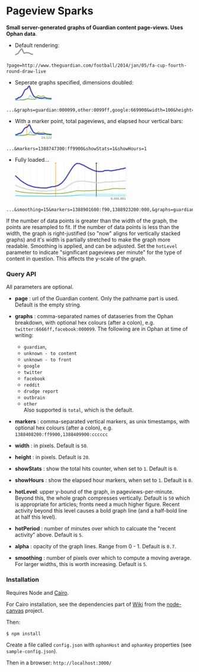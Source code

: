 Pageview Sparks
===============

__Small server-generated graphs of Guardian content page-views. Uses Ophan data__. 

* Default rendering:  
![](./example/example01.png)  
```
?page=http://www.theguardian.com/football/2014/jan/05/fa-cup-fourth-round-draw-live
```

* Seperate graphs specified, dimensions doubled:  
![](./example/example02.png)  
```
...&graphs=guardian:000099,other:0099ff,google:669900&width=100&height=40
```

* With a marker point, total pageviews, and elapsed hour vertical bars:  
![](./example/example03.png)  
```
...&markers=1388747300:ff9900&showStats=1&showHours=1
```

* Fully loaded...  
![](./example/example04.png)  
```
...&smoothing=15&markers=1388901600:f90,1388923200:000,&graphs=guardian:009,other:ccc,twitter:09f,facebook:0CC,google:690&width=300&height=100&hotLevel=2000&&showStats=1&showHours=1
```

If the number of data points is greater than the width of the graph, the points are resampled to fit. If the number of data points is less than the width, the graph is right-justified (so "now" aligns for vertically stacked graphs) and it's width is partially stretched to make the graph more readable. Smoothing is applied, and can be adjusted. Set the `hotLevel` parameter to indicate "significant pageviews per minute" for the type of content in question. This affects the y-scale of the graph. 

### Query API

All parameters are optional.

* __page__ : url of the Guardian content. Only the pathname part is used. Default is the empty string.

* __graphs__ : comma-separated names of dataseries from the Ophan breakdown, with optional hex colours (after a colon), e.g. `twitter:6666ff,facebook:000099`. The following are in Ophan at time of writing:
    * `guardian`,
    * `unknown - to content`
    * `unknown - to front`
    * `google`
    * `twitter`
    * `facebook`
    * `reddit`
    * `drudge report`
    * `outbrain`
    * `other`  
    Also supported is `total`, which is the default.

* __markers__ : comma-separated vertical markers, as unix timestamps, with optional hex colours (after a colon), e.g. `1388408200:ff9900,1388409900:cccccc`

* __width__ : in pixels. Default is `50`.

* __height__ : in pixels. Default is `20`.

* __showStats__ : show the total hits counter, when set to `1`. Default is `0`.

* __showHours__ :  show the elapsed hour markers, when set to `1`. Default is `0`.

* __hotLevel__:  upper y-bound of the graph, in pageviews-per-minute. Beyond this, the whole graph compresses vertically. Default is `50` which is appropriate for articles; fronts need a much higher figure. Recent activity beyond this level causes a bold graph line (and a half-bold line at half this level). 

* __hotPeriod__ : number of minutes over which to calcuate the "recent activity" above. Default is `5`.

* __alpha__ : opacity of the graph lines. Range from 0 - 1. Default is `0.7`.

* __smoothing__ : number of pixels over which to compute a moving average. For larger widths, this is worth increasing. Default is `5`.

### Installation

Requires Node and [Cairo](http://cairographics.org/).

For Cairo installation, see the dependencies part of [Wiki](https://github.com/LearnBoost/node-canvas/wiki/_pages) from the [node-canvas](https://github.com/LearnBoost/node-canvas) project.

Then:

```
$ npm install
```

Create a file called `config.json` with `ophanHost` and `ophanKey` properties (see `sample-config.json`).

Then in a browser: `http://localhost:3000/`
